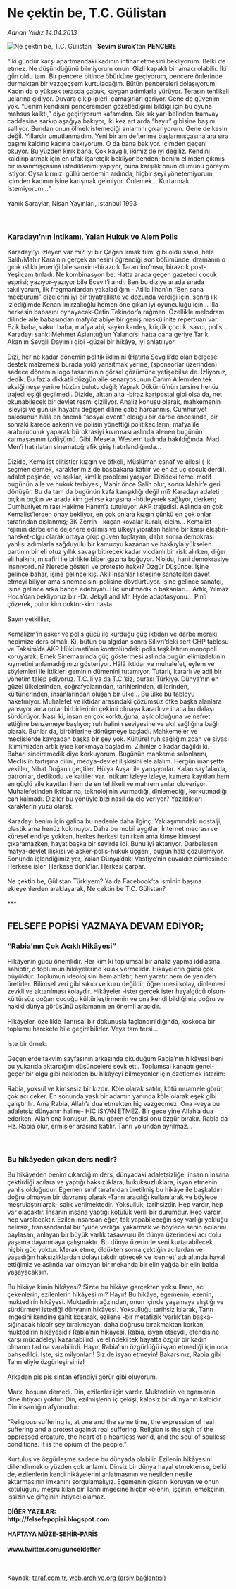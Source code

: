 # Ne çektin be, T.C. Gülistan

*Adnan Yıldız 14.04.2013*

<div class="yazi"><img align="left" alt="Ne çektin be, T.C. Gülistan" border="0" src="http://www.taraf.com.tr/fotoraflar/makaleler/ne-cektin-be-t-c-gulistan_2862_orijinal.jpg" style="border-right-width:10px; border-color:#FFFFFF"/><p><strong>Sevim Burak</strong>’tan <strong>PENCERE</strong><br/><br/>“İki gündür karşı apartmandaki kadının intihar etmesini bekliyorum. Belki de etmez. Ne düşündüğünü bilmiyorum onun. Gizli kapaklı bir amacı olabilir. İki gün oldu tam. Bir pencere bitince öbürküne geçiyorum, pencere önlerinde durmaktan bir vazgeçsem kurtulacağım. Bütün pencereleri dolaşıyorum; Kadın da o yüksek terasda çabuk, kaygan adımlarla yürüyor. Terasın tehlikeli uçlarına gidiyor. Duvara çıkıp ipleri, çamaşırları geriyor. Gene de güvenim yok. “Benim kendisini penceremden gözetlediğimi bildiği için bu oyuna mahsus kalktı,” diye geçiriyorum kafamdan. Sık sık yarı belinden tramvay caddesine sarkıp aşağıya bakıyor, iki kez art arda “hayır” gibisine başını sallıyor. Bundan onun ölmek istemediği anlamını çıkarıyorum. Gene de kesin değil. Yıllardır umutlanmadım. Yeni bir anı defterime başlarmışçasına ara sıra başımı kaldırıp kadına bakıyorum. O da bana bakıyor. İçimden geçeni okuyor. Bu yüzden kırık bana, Çok kaygılı, ikimiz de iyi değiliz. Kendini kaldırıp atmak için en ufak işaretçik bekliyor benden; benim elimden çıkmış bir insanmışçasına istediklerimi yapıyor, buna karşılık onun ölümünü göreyim istiyor. Oysa kırmızı güllü perdemin ardında, hiçbir şeyi yönetemiyorum, içimden kadının işine karışmak gelmiyor. Önlemek... Kurtarmak... İstemiyorum...”<br/><br/>Yanık Saraylar, Nisan Yayınları, İstanbul 1993<br/><br/><br/></p>
<h3>Karadayı’nın İntikamı, Yalan Hukuk ve Alem Polis</h3>
<p>Karadayı’yı izleyen var mı? İyi bir Çağan Irmak filmi gibi oldu sanki, hele Salih/Mahir Kara’nın gerçek annesini öğrendiği son bölümünde, dramanın o gıcık ıslıklı jeneriği bile sankim-birazcık Tarantino’msu, birazcık post-Yeşilçam tınladı. Ne kombinasyon be. Hatta arada geçen gazeteci çocuk esprisi; yazıyor-yazıyor bile Ecevit’i andı. Ben bu diziye arada sırada takılıyorum, ilk fragmanlardan yakaladığım - Atilla İlhan’ın “Ben sana mecburum” dizelerini iyi bir tiyatrallikte ve dozunda verdiği için, sonra ilk izlediğimde Kenan İmirzalıoğlu hemen öne çıkan iyi oyunculuğu için... İlla herkesin babasını oynayacak-Çetin Tekindor’a rağmen. Özellikle melodram dilinde aile babasından mafyöz abiye bir geniş maskülinite repertuarı var. Ezik baba, vakur baba, mafya abi, sayko kardeş, küçük çocuk, savcı, polis... Karadayı sanki Mehmet Aslantuğ’un Yalancı’sı hatta daha geriye Tarık Akan’ın Sevgili Dayım’ı gibi -güzel bir hikâye, iyi anlatılıyor.<br/><br/>Dizi, her ne kadar dönemin politik iklimini (Hatırla Sevgili’de olan belgesel destek malzemesi burada yok) yansıtmak yerine, (sponsorlar üzerinden) sadece dönemin logo tasarımının görsel çözümüne yetişebilse de. İzliyoruz, dedik. Bu fazla dikkatli düzgün aile senaryosunun Canım Ailem’den tek eksiği neşe yerine hüzün bulutu değil; Yaprak Dökümü’nün tersine henüz trajedi eşiği geçilmedi. Dizide, alttan alta -biraz kartpostal gibi olsa da, net okunabilecek bir devlet resmi çiziliyor. Analiz konusu olarak, mahkemenin işleyişi ve günlük hayatnı değişen diline çaba harcanmış. Cumhuriyet balosunun hâlâ en önemli “sosyal event” olduğu bir darbe öncesinde, bir sonraki karede askerin ve polisin yönettiği politikacıların, mafya ile arabuluculuk yaparak bürokrasiyi kıvırması aslında alenen bugünün karmaşasının izdüşümü. Gibi. Mesela, Western tadında bakıldığında. Mad Men’i hatırlatan sinematoğrafik giriş hatırlandığında...<br/><br/>Dizide, Kemalist elitistler kızgın ve öfkeli, Müslüman esnaf ve ailesi (-ki seçmen demek, karakterimiz de başbakana katılır ve en az üç çocuk derdi), adalet peşinde; ve aşıklar, kimlik problemi yaşıyor. Dizideki temel motif bugünün aile ve hukuk terbiyesi; Mahir önce Salih olur, sonra Mahir’e geri dönüşür. Bu da tam da bugünün kafa karışıklığı değil mi? Karadayı adaleti bıçkın bıçkın ve arada kim gelirse karşısına -hötleyerek sağlıyor, derken; Cumhuriyet mirası Hakime Hanım’a tutuluyor. AKP trajedisi. Aslında en çok Kemalist’lerden onay bekliyor, en çok onlara kızgın çünkü en çok onlar tarafından dışlanmış; 3K Zerrin - kaçan kovalar kuralı, cicim... Kemalist rejimin darbelerle dejenere edilmiş ve ülkeyi yıpratan haline bir karşı eleştiri-hareket-olgu olarak ortaya çıkıp güven toplayan, daha sonra demokrasi yanlısı adımlarla sağduyulu bir kamuoyu kazanan ve hakkıyla yükselen partinin bir eli otuz yıllık savaşı bitirecek kadar vicdanlı bir risk alırken, diğer eli halkını, misafiri ile birlikte biber gazına boğuyor. N’oldu, hani demokrasiye inanıyordun? Nerede gösteri ve protesto hakkı? Özgür Düşünce. İşine gelince bahar, işine gelince kış. Akil İnsanlar listesine sanatçıları davet etmeyi biliyor ama sinemacısını polisine dövdürtüyor. İşine gelince sanatçı, işine gelince arka bahçe edebiyatı. Hiç unutmadık o bakanları... Artık, Yılmaz Hoca’dan bekliyoruz bir -Dr. Jekyll and Mr. Hyde adaptasyonu... Pin’i çözerek, bulur kim doktor-kim hasta.<br/><br/>Sayın yetkililer,<br/><br/>Kemalizm’in asker ve polis gücü ile kurduğu güç iktidarı ve darbe merakı, hepimize ders olmalı. Ki, bütün bu algıdan sonra Silivri’deki sert CHP tablosu ve Taksim’de AKP Hükümeti’nin kontrolündeki polis teşkilatının monopoli koruyarak, Emek Sineması’nda güç göstermesi aslında bugün elimizdekinin kıymetini anlamadığımızı gösteriyor. Hâlâ iktidar ve muhalefet, eylem ve söylemleri ile ittikleri geminin dümenini tutamıyor. Tutarlı, kararlı ve adil bir yönetim talep ediyoruz. T.C.’li ya da T.C.’siz, burası Türkiye. Dünya’nın en güzel ülkelerinden, coğrafyalarından, tarihlerinden, dillerinden, kültürlerinden, insanlarından oluşan bir ülke... Bu ülke bu tabloyu haketmiyor. Muhalefet ve iktidar arasındaki çözümsüz öfke başka alanlara yansıyor ama onlar birbirlerinin çekimi olmaya kararlı ve inatla bu dalaşı sürdürüyor. Nasıl ki, insan en çok korktuğuna, aşık olduğuna ve nefret ettiğine benzemeye başlıyor; ruh halinin seviyesine ve akıl sağlığına bağlı olarak. Bunlar da, birbirlerine dönüşmeye başladı. Mahkemeler ve meclislerde kavgadan başka bir şey yok. Kültürel ruh sağlığımızdan ve siyasi iklimimizden artık iyice korkmaya başladım. Zihinler o kadar dağıldı ki. Baharı sindiremedik diye korkuyorum. Bugünün mahkeme salonlarını, Meclis’in tartışma dilini, medya-devlet ilişkisini ele alalım. Hergün manşette vekiller, Nihat Doğan’ı geçtiler, Hülya Avşar ile yarışıyorlar. Kalan sayfalarda, patronlar, dedikodu ve katiller var. İntikam izleye izleye, kamera kayıtları hem en güçlü aile kayıtları hem de en tehlikeli ve mahrem anlar oluveriyor. Muhalefetinden iktidarına, teknolojinin vurmadığı, dinlemediği, korkutmadığı can kalmadı. Diziler bu yönüyle bizi nasıl da ele veriyor? Yazıldıkları karakterin yüzü olarak.<br/><br/>Karadayı benim için galiba bu nedenle daha ilginç. Yaklaşımındaki nostalji, plastik ama henüz kokmuyor. Daha bu mobil aygıtlar, İnternet mecrası ve küresel endişe yokken, herkes herkesi tanırken ama kimse kimseyi çıkaramazken, hayat başka bir seyirde idi. Bunu iyi aktarıyor. Darbeleşen mafya-devlet ilişkisi ve asker-polis-hukuk üçgeni, bugün hâlâ çözülemiyor. Sonunda içlendiğimiz yer, Yalan Dünya’daki Vasfiye’nin çuvaldız cümlesinde. Herkese işler. Herkese donk’lar. Herkesi çarpar.<br/><br/>Ne çektin be, Gülistan Türkiyem? Ya da Facebook’ta isminin başına ekleyenlerden araklayarak, Ne çektin be T.C. Gülistan?<br/><br/>***<br/></p>
<h2>FELSEFE POPİSİ YAZMAYA DEVAM EDİYOR; </h2>
<h3>“Rabia’nın Çok Acıklı Hikâyesi”</h3>
<p>Hikâyenin gücü önemlidir. Her kim ki toplumsal bir analiz yapma iddiasına sahiptir, o toplumun hikâyelerine kulak vermelidir. Hikâyelerin gücü çok büyüktür. Toplumun ideolojisini hem anlatır, hem yaratır hem de yeniden üretirler. Bilimsel veri gibi sıkıcı ve kuru değildir, öğrenmesi kolay, dinlemesi zevkli ve aktarılması kolaydır. Hikâyeler -ister gerçek ister hayalgücü olsun- kültürsüz doğan çocuğu kültürleştirmenin ve ona kendi bildiğimiz doğru ve hakiki dünya görüşünü aşılamanın en önemli aracıdır.<br/><br/>Hikâyeler, özellikle Tanrısal bir dokunuşla taçlandırıldığında, koskoca bir toplumu harekete bile geçirebilirler. Veya tam tersi...<br/><br/>İşte bir örnek:<br/><br/>Geçenlerde takvim sayfasının arkasında okuduğum Rabia’nın hikâyesi beni bu yukarıda aktardığım düşüncelere sevk etti. Toplumsal kanaatı genel-geçer bir olgu gibi nakleden bu hikâyeyi bilmeyenler için özetlemek isterim:<br/><br/>Rabia, yoksul ve kimsesiz bir kızdır. Köle olarak satılır, kötü muamele görür, çok acı çeker. En sonunda yaşlı bir adamın yanında köle olarak eşek gibi çalıştırılır. Ama Rabia, Allah’a dua etmekten hiç vazgeçmez. Ona -veya bu adaletsiz dünyanın haline- HİÇ İSYAN ETMEZ. Bir gece yine Allah’a dua ederken, Allah ona konuşur. Bunu gören efendisi onu özgür bırakır. Rabia da Hz. Rabia olur, ermişler arasına katılır. Tanrı yolundan ayrılmaz...<br/><br/><br/></p>
<h3>Bu hikâyeden çıkan ders nedir?</h3>
<p>Bu hikâyeden benim çıkardığım ders, dünyadaki adaletsizliğe, insanın insana çektirdiği acılara ve yaptığı haksızlıklara, hukuksuzluklara, isyan etmenin yanlış olduğudur. Egemen sınıf tarafından üretilmiş bu hikâye ile başkaldırı doğru olmayan bir davranış olarak -Tanrı aracılığı kullanılarak ve böylece meşrulaştırılarak- salık verilmektedir. Yoksulluk, tarihsizdir. Hep vardır, hep var olacaktır. İnsanın insana yaptığı kötülük verili bir durumdur. Hep vardır, hep varolacaktır. Ezilen insansan eğer, tek yapabileceğin şey varlığı yokluğu belirsiz, transandantal bir ‘yüce varlığa’ yakarmak ve böylece senin acılarını paylaşan, anlayan bir büyük varlık tasavvuru ile dünya üzerindeki acı dolu yaşama dayanmaya çalışmaktır. Bu dünya üzerinde seni kurtarabilecek hiçbir güç yoktur. Merak etme, öldükten sonra çektiğin acılardan ve yaşadığın haksızlıklardan dolayı takdir görecek ve ‘cennet’ adı altında hayal ettiğimiz ve aslında var olmayan bir mekanda bir elin yağda bir elin balda yaşayacaksın.<br/><br/>Bu hikâye kimin hikâyesi? Sizce bu hikâye gerçekten yoksulların, acı çekenlerin, ezilenlerin hikâyesi mi? Hayır! Bu hikâye, egemenin, ezenin, muktedirin hikâyesi. Muktedirin ağzından, onun içinde yaşamaya alıştığı ve sürdürmeyi istediği dünyanın hikâyesi. Yoksulluğu tarihsiz kılarak, Tanrı imgesini kendine şahit koşarak, ezilene -bir metafizik ‘varlık’tan başka- sığınacak hiçbir şey bırakmayan, daha doğrusu bırakmaktan korkan, muktedirin hikâyesidir Rabia’nın hikâyesi. Rabia, isyan etseydi, efendisine karşı mücadeleyi kazanabilirdi ve elindeki tek hayatta özgür bir kadın olmanın tadına varabilirdi. Hayır, Rabia’nın özgürlüğü isyan etmediği için ona bahşedildi. İşte, siz milyonlar!! Siz de isyan etmeyin! Bakarsınız, Rabia gibi Tanrı eliyle özgürleşirsiniz!<br/><br/>Arkadan pis pis sırıtan efendiyi görür gibi oluyorum.<br/><br/>Marx, boşuna demedi. Din, ezilenler için vardır. Muktedirin ve egemenin dine ihtiyacı yoktur. Din, ezilmişlerin iç çekişi, kalpsiz bir dünyanın kalbidir... Din insanlığın afyonudur:<br/><br/>“Religious suffering is, at one and the same time, the expression of real suffering and a protest against real suffering. Religion is the sigh of the oppressed creature, the heart of a heartless world, and the soul of soulless conditions. It is the opium of the people.”<br/><br/>Kurtuluş ve özgürleşme sadece bu dünyada olabilir. Ezilenin hikâyesini dillendirmek o yüzden çok anlamlı. Dinsiz bir dünya hayal etmektense, belki de, ezilenlerin kendi hikâyelerini anlatmasının ve nesilden nesile aktarmasının imkanını sorgulamalıyız. Egemenin çıkarını koruyan ve onun kötülüğünü meşru kılan bir Tanrı imgesine hiçbir kölenin, işçinin, emekçinin, işsizin ve çiftçinin ihtiyacı olamaz.<br/><br/><strong>DİĞER YAZILAR:<br/>http://felsefepopisi.blogspot.com<br/><br/></strong><strong>HAFTAYA MÜZE-ŞEHİR-PARİS<br/><br/></strong><strong>www.twitter.com/gunceldefter<br/></strong><br/><br/></p>
</div>

Kaynak: [taraf.com.tr](http://www.taraf.com.tr:80/adnan-yildiz/makale-ne-cektin-be-t-c-gulistan.htm), [web.archive.org (arşiv bağlantısı)](http://web.archive.org/web/20130718110233/http://www.taraf.com.tr:80/adnan-yildiz/makale-ne-cektin-be-t-c-gulistan.htm)
